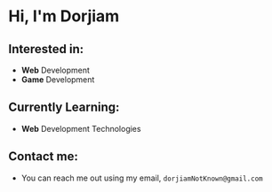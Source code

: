 # Hi, I'm Dorjiam

## Interested in:
- **Web** Development
- **Game** Development

## Currently Learning:
- **Web** Development Technologies

## Contact me:
- You can reach me out using my email, `dorjiamNotKnown@gmail.com`
